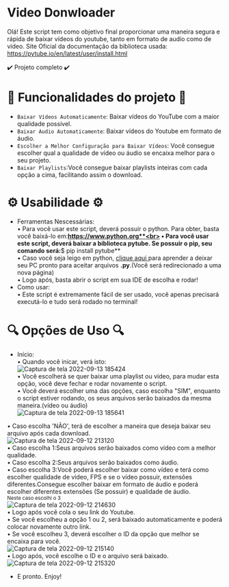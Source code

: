 # Video Donwloader
Olá! Este script tem como objetivo final proporcionar uma maneira segura e rápida de baixar vídeos do youtube, tanto em formato de audio como de vídeo.
Site Oficial da documentação da biblioteca usada: https://pytube.io/en/latest/user/install.html

✔️ Projeto completo ✔️

# 🔨 Funcionalidades do projeto 🔨

- `Baixar Vídeos Automaticamente`: Baixar vídeos do YouTube com a maior qualidade possível.<br> 
- `Baixar Audio Automaticamente`: Baixar vídeos do Youtube em formato de áudio.<br> 
- `Escolher a Melhor Configuração para Baixar Vídeos`: Você consegue escolher qual a qualidade de vídeo ou áudio se encaixa melhor para o seu projeto.<br>
- `Baixar Playlists`:Você consegue baixar playlists inteiras com cada opção a cima, facilitando assim o download.<br>
# ⚙️ Usabilidade ⚙️
- Ferramentas Nescessárias:<br>
• Para você usar este script, deverá possuir o python. Para obter, basta você baixá-lo em:**https://www.python.org**<br>
• Para você usar este script, deverá baixar a biblioteca **pytube**. Se possuir o pip, seu comando será:**$ pip install pytube** <br>
• Caso você seja leigo em python, <a href='https://github.com/dudrt/Video_Donwloader/blob/main/instalar_biblioteca.md' target='_blank'> clique aqui </a> para aprender a deixar seu PC pronto para aceitar arquivos **.py**.(Você será redirecionado a uma nova página)<br>
• Logo após, basta abrir o script em sua IDE de escolha e rodar!
- Como usar:<br>
• Este script é extremamente fácil de ser usado, você apenas precisará executá-lo e tudo será rodado no terminal!<br>

# 🔍 Opções de Uso 🔍
- Início:<br>
• Quando você inicar, verá isto:<br>
![Captura de tela 2022-09-13 185424](https://user-images.githubusercontent.com/89606226/190016286-4b955066-ddff-4449-909a-d758821a5798.png)<br>
• Você escolherá se quer baixar uma playlist ou vídeo, para mudar esta opção, você deve fechar e rodar novamente o script.<br>
• Você deverá escolher uma das opções, caso escolha "SIM", enquanto o script estiver rodando, os seus arquivos serão baixados da mesma maneira.(vídeo ou áudio)<br>
![Captura de tela 2022-09-13 185641](https://user-images.githubusercontent.com/89606226/190016550-4bfe87df-dd7a-46db-ab90-db60ea9b979d.png)

• Caso escolha 'NÃO', terá de escolher a maneira que deseja baixar seu arquivo após cada download.<br>
![Captura de tela 2022-09-12 213120](https://user-images.githubusercontent.com/89606226/189782855-0920e42c-a738-4614-8165-e810ea2ffd54.png)<br>
• Caso escolha 1:Seus arquivos serão baixados como vídeo com a melhor qualidade.<br>
• Caso escolha 2:Seus arquivos serão baixados como áudio.<br>
• Caso escolha 3:Você poderá escolher baixar como vídeo e terá como escolher qualidade de vídeo, FPS e se o vídeo possuir, extensões diferentes.Consegue escolher baixar em formato de áudio e poderá escolher diferentes extensões (Se possuir) e qualidade de áudio.<br>
<sub>Neste caso escolhi o 3</sub><br>
![Captura de tela 2022-09-12 214630](https://user-images.githubusercontent.com/89606226/189783393-1c02336e-da74-440e-ab9d-2da11b556940.png)<br>
• Logo após você cola o seu link do Youtube.<br>
• Se você escolheu a opção 1 ou 2, será baixado automaticamente e poderá colocar novamente outro link.<br>
• Se você escolheu 3, deverá escolher o ID da opção que melhor se encaixa para você.<br>
![Captura de tela 2022-09-12 215140](https://user-images.githubusercontent.com/89606226/189783773-bf61aec1-7c8f-44d7-881d-32ce671fcf0a.png)<br>
• Logo após, você escolhe o ID e o arquivo será baixado.<br>
![Captura de tela 2022-09-12 215320](https://user-images.githubusercontent.com/89606226/189783919-e6e7e107-4446-43a0-8942-016fcfb4e491.png)

- E pronto. Enjoy!


